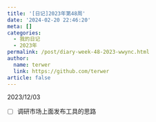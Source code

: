```yaml
---
title: '[日记]2023年第48周'
date: '2024-02-20 22:46:20'
meta: []
categories:
  - 我的日记
  - 2023年
permalink: /post/diary-week-48-2023-wwync.html
author:
  name: terwer
  link: https://github.com/terwer
article: false
---
```



<!-- more -->




2023/12/03

* [ ] 调研市场上面发布工具的思路

‍
